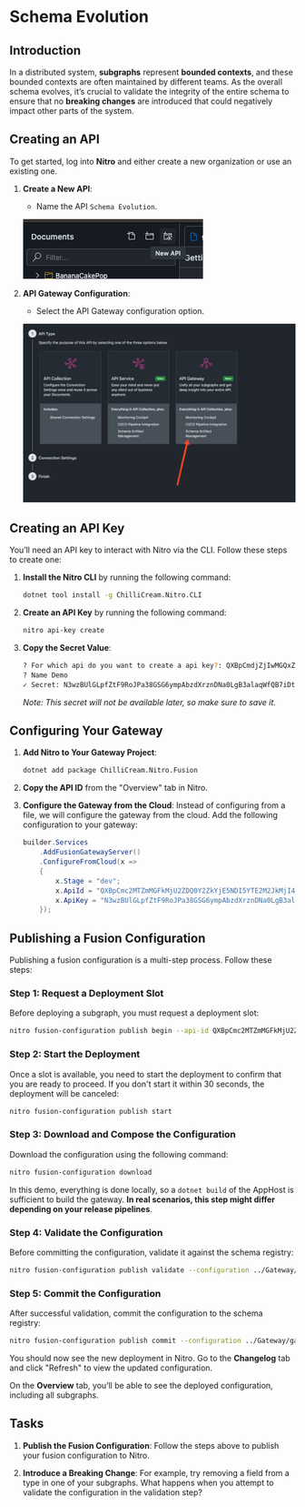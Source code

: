 # Schema Evolution

## Introduction

In a distributed system, **subgraphs** represent **bounded contexts**, and these bounded contexts are often maintained by different teams. As the overall schema evolves, it’s crucial to validate the integrity of the entire schema to ensure that no **breaking changes** are introduced that could negatively impact other parts of the system.

## Creating an API

To get started, log into **Nitro** and either create a new organization or use an existing one.

1. **Create a New API**: 
   - Name the API `Schema Evolution`.
   
   ![alt text](./schema-evolution-03.png)

2. **API Gateway Configuration**:
   - Select the API Gateway configuration option.
   
   ![alt text](./schema-evolution-01.png)

## Creating an API Key

You’ll need an API key to interact with Nitro via the CLI. Follow these steps to create one:

1. **Install the Nitro CLI** by running the following command:
   ```bash
   dotnet tool install -g ChilliCream.Nitro.CLI
   ```

2. **Create an API Key** by running the following command:
   ```bash
   nitro api-key create
   ```

3. **Copy the Secret Value**:
   ```bash
   ? For which api do you want to create a api key?: QXBpCmdjZjIwMGQxZjM0OTQ0ZjVkYjVmODVhY2E2OTk1ZGJjNQ==
   ? Name Demo 
   ✓ Secret: N3wzBUlGLpfZtF9RoJPa38GSG6ympAbzdXrznDNa0LgB3alaqWfQB7iDtv41o4fk
   ```
   *Note: This secret will not be available later, so make sure to save it.*

## Configuring Your Gateway

1. **Add Nitro to Your Gateway Project**:
   ```bash
   dotnet add package ChilliCream.Nitro.Fusion
   ```

2. **Copy the API ID** from the "Overview" tab in Nitro.

3. **Configure the Gateway from the Cloud**:
   Instead of configuring from a file, we will configure the gateway from the cloud. Add the following configuration to your gateway:

   ```csharp
   builder.Services
       .AddFusionGatewayServer()
       .ConfigureFromCloud(x =>
       {
           x.Stage = "dev";
           x.ApiId = "QXBpCmc2MTZmMGFkMjU2ZDQ0Y2ZkYjE5NDI5YTE2M2JkMjI4Nw==";
           x.ApiKey = "N3wzBUlGLpfZtF9RoJPa38GSG6ympAbzdXrznDNa0LgB3alaqWfQB7iDtv41o4fk";
       });
   ```

## Publishing a Fusion Configuration

Publishing a fusion configuration is a multi-step process. Follow these steps:

### Step 1: Request a Deployment Slot
Before deploying a subgraph, you must request a deployment slot:
```bash
nitro fusion-configuration publish begin --api-id QXBpCmc2MTZmMGFkMjU2ZDQ0Y2ZkYjE5NDI5YTE2M2JkMjI4Nw== --tag 0.1.0 --stage dev --subgraph-name basket
```

### Step 2: Start the Deployment
Once a slot is available, you need to start the deployment to confirm that you are ready to proceed. If you don't start it within 30 seconds, the deployment will be canceled:
```bash
nitro fusion-configuration publish start
```

### Step 3: Download and Compose the Configuration
Download the configuration using the following command:
```bash
nitro fusion-configuration download
```
In this demo, everything is done locally, so a `dotnet build` of the AppHost is sufficient to build the gateway. **In real scenarios, this step might differ depending on your release pipelines**.

### Step 4: Validate the Configuration
Before committing the configuration, validate it against the schema registry:
```bash
nitro fusion-configuration publish validate --configuration ../Gateway/gateway.fgp
```

### Step 5: Commit the Configuration
After successful validation, commit the configuration to the schema registry:
```bash
nitro fusion-configuration publish commit --configuration ../Gateway/gateway.fgp
```

You should now see the new deployment in Nitro. Go to the **Changelog** tab and click "Refresh" to view the updated configuration.

On the **Overview** tab, you’ll be able to see the deployed configuration, including all subgraphs.

## Tasks

1. **Publish the Fusion Configuration**: Follow the steps above to publish your fusion configuration to Nitro.
   
2. **Introduce a Breaking Change**: For example, try removing a field from a type in one of your subgraphs. What happens when you attempt to validate the configuration in the validation step?
